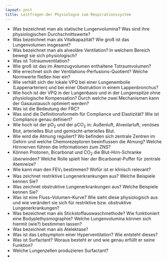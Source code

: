 ```yaml
---
layout: post
title: Leitfragen der Physiologie zum Respirationssystem
---
```


- Was bezeichnet man als statische Lungenvolumina? Was sind ihre physiologischen Durchschnittswerte?
- Was bezeichnet man als Vitalkapazität? Wie groß ist das Lungenvolumen insgesamt?
- Was bezeichnet man als alveoläre Ventilation? In welchem Bereich bewegt sie sich physiologisch?
- Was ist Totraumventilation?
- Wie groß ist das im Atemzugvolumen enthaltene Totraumvolumen?
- Wie errechnet sich der Ventilations-Perfusions-Quotient? Welche Normwerte fließen hier ein?
- Wie verhält sich der lokale VPQ bei einer Lungenembolie (Lappenarterien) und bei einer Obstruktion in einem Lappenbronchus?
- Wie hoch ist der VPQ in der Lungenbasis und in der Lungenspitze ohne physiologische Kompensation? Durch welche zwei Mechanismen kann der Gasaustausch optimiert werden?
- Was ist die Bedeutung der FRC?
- Was sind die Definitionsformeln für Compliance und Elastizität? Wie ist Compliance genau definiert?
- Wie hoch ist der pO<sub>2</sub> und der pCO<sub>2</sub> in: Außenluft, Alveolarluft, venöses Blut, arterielles Blut und gemischt-arterielles Blut.
- Wie wird die Atmung reguliert? Wo befinden sich zentrale Zentren im Gehirn und welche Chemorezeptoren beeinflussen die Atmung? Welche Hirnnerven führen die Informationen zum ZNS?
- Können Protonen, Bicarbonat und CO<sub>2</sub> die Blut-Hirn-Schranke überwinden? Welche Rolle spielt hier der Bicarbonat-Puffer für zentrale Atemreize?
- Wie kann man den FEV<sub>1</sub> bestimmen? Wofür ist er klinisch relevant?
- Was zeichnet restriktive Lungenerkrankungen aus? Welche Beispiele kennen Sie?
- Was zeichnet obstruktive Lungenerkrankungen aus? Welche Beispiele kennen Sie?
- Was ist eine Fluss–Volumen–Kurve? Wie sieht diese physiologisch aus und wie verändert sie sich für restriktive bzw. obstruktive Lungenerkrankungen?
- Was bezeichnet man als Stickstoffauswaschmethode? Wie funktioniert eine Bodyplethysmographie? Welche Lungenvolumina können sich hiermit (wie?) bestimmen lassen?
- Was bezeichnet man als Atelektase?
- Was ist das Leitsymptom einer Hyperventilation? Wie entsteht dieses?
- Was ist Surfactant? Woraus besteht er und wie genau erfüllt er seine Funktion?
- Welche Lungenzellen produzieren Surfactant?
- 
